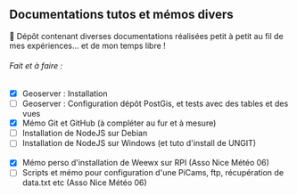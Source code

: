 ## Documentations tutos et mémos divers

:memo: Dépôt contenant diverses documentations réalisées petit à petit au fil de mes expériences... et de mon temps libre !


###### Fait et à faire :
* [x] Geoserver : Installation
* [ ] Geoserver : Configuration dépôt PostGis, et tests avec des tables et des vues
* [x] Mémo Git et GitHub (à compléter au fur et à mesure)
* [ ] Installation de NodeJS sur Debian
* [ ] Installation de NodeJS sur Windows (et tuto d'install de UNGIT)
<br><br>
* [x] Mémo perso d'installation de Weewx sur RPI (Asso Nice Météo 06)
* [ ] Scripts et mémo pour configuration d'une PiCams, ftp, récupération de data.txt etc (Asso Nice Météo 06)
